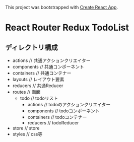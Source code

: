 This project was bootstrapped with [Create React App](https://github.com/facebookincubator/create-react-app).

# React Router Redux TodoList
## ディレクトリ構成
* actions // 共通アクションクリエイター
* components // 共通コンポーネント
* containers // 共通コンテナー
* layouts // レイアウト要素
* reducers // 共通Reducer
* routes // 画面
    * todo // todoリスト
        * actions // todoのアクションクリエイター
        * components // todoコンポーネント
        * containers // todoコンテナー
        * reducers // todoReducer
* store // store
* styles // css等


